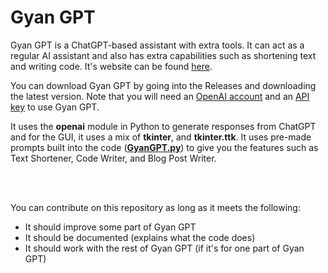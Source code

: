 # Gyan GPT

Gyan GPT is a ChatGPT-based assistant with extra tools. It can act as a regular AI assistant and also has extra capabilities such as shortening text and writing code. It's website can be found <a href="https://apps.aryatechspace.com/Gyan-GPT">here</a>.

You can download Gyan GPT by going into the Releases and downloading the latest version. Note that you will need an <a href="https://www.openai.com">OpenAI account</a> and an <a href="https://apps.aryatechspace.com/Gyan-GPT/api_key.html">API key</a> to use Gyan GPT.

It uses the <b>openai</b> module in Python to generate responses from ChatGPT and for the GUI, it uses a mix of <b>tkinter</b>, and <b>tkinter.ttk</b>. It uses pre-made prompts built into the code (<a href="https://github.com/crazycheetah42/GyanGPT/blob/main/GyanGPT.py" target="_blank"><b>GyanGPT.py</b></a>) to give you the features such as Text Shortener, Code Writer, and Blog Post Writer.

<br>
<br>

You can contribute on this repository as long as it meets the following:

* It should improve some part of Gyan GPT
* It should be documented (explains what the code does)
* It should work with the rest of Gyan GPT (if it's for one part of Gyan GPT)

